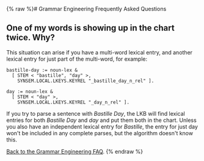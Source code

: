 {% raw %}# Grammar Engineering Frequently Asked Questions

## One of my words is showing up in the chart twice. Why?

This situation can arise if you have a multi-word lexical entry, and
another lexical entry for just part of the multi-word, for example:

    bastille-day := noun-lex &
      [ STEM < "bastille", "day" >,
        SYNSEM.LOCAL.LKEYS.KEYREL "_bastille_day_n_rel" ].
    
    day := noun-lex &
      [ STEM < "day" >,
        SYNSEM.LOCAL.LKEYS.KEYREL "_day_n_rel" ].

If you try to parse a sentence with *Bastille Day*, the LKB will find
lexical entries for both *Bastille Day* and *day* and put them both in
the chart. Unless you also have an independent lexical entry for
*Bastille*, the entry for just day won't be included in any complete
parses, but the algorithm doesn't know this.

[Back to the Grammar Engineering FAQ](/GrammarEngineeringFaq).
<update date omitted for speed>{% endraw %}